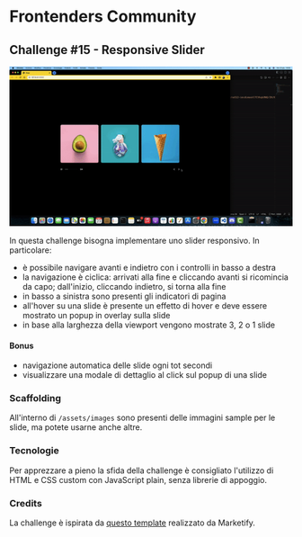 # Frontenders Community

## Challenge #15 - Responsive Slider

![preview](preview.gif)

In questa challenge bisogna implementare uno slider responsivo. In particolare:
- è possibile navigare avanti e indietro con i controlli in basso a destra
- la navigazione è ciclica: arrivati alla fine e cliccando avanti si ricomincia da capo; dall'inizio, cliccando indietro, si torna alla fine
- in basso a sinistra sono presenti gli indicatori di pagina
- all'hover su una slide è presente un effetto di hover e deve essere mostrato un popup in overlay sulla slide
- in base alla larghezza della viewport vengono mostrate 3, 2 o 1 slide

#### Bonus
- navigazione automatica delle slide ogni tot secondi
- visualizzare una modale di dettaglio al click sul popup di una slide

### Scaffolding
All'interno di ```/assets/images``` sono presenti delle immagini sample per le slide, ma potete usarne anche altre.

### Tecnologie
Per apprezzare a pieno la sfida della challenge è consigliato l'utilizzo di HTML e CSS custom con JavaScript plain, senza librerie di appoggio.

### Credits
La challenge è ispirata da [questo template](https://themeforest.net/item/edrea-personal-portfolio-template/22535185) realizzato da Marketify.